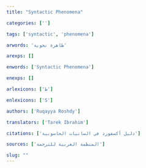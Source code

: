 ```yaml
---
title: "Syntactic Phenomena"

categories: ['']

tags: ['syntactic', 'phenomena']

arwords: 'ظاهرة نحوية'

arexps: []

enwords: ['Syntactic Phenomena']

enexps: []

arlexicons: ['ظ']

enlexicons: ['S']

authors: ['Ruqayya Roshdy']

translators: ['Tarek Ibrahim']

citations: ['دليل أكسفورد في السانيات الحاسوبية']

sources: ['المنظمة العربية للترجمة']

slug: ""
---
```

